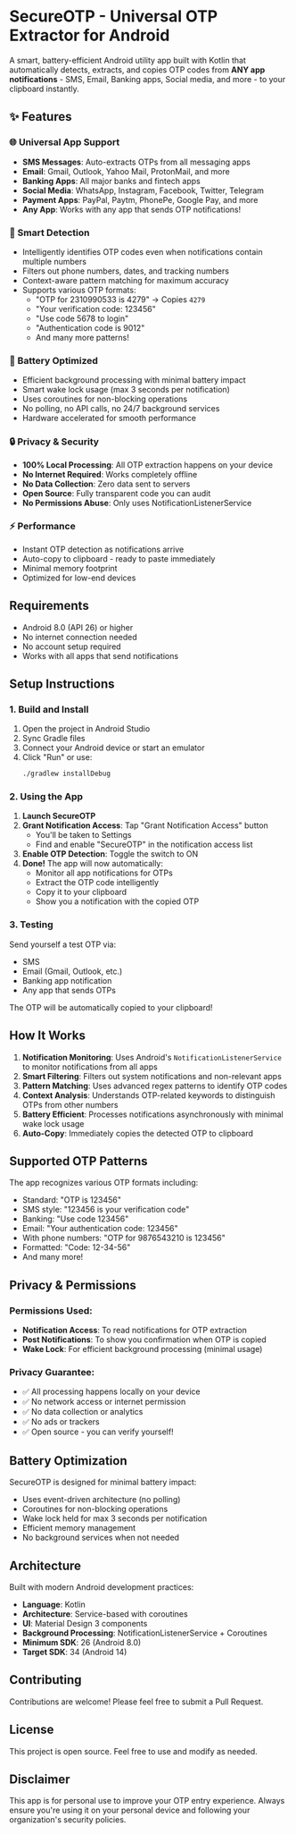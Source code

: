 # SecureOTP - Universal OTP Extractor for Android

A smart, battery-efficient Android utility app built with Kotlin that automatically detects, extracts, and copies OTP codes from **ANY app notifications** - SMS, Email, Banking apps, Social media, and more - to your clipboard instantly.

## ✨ Features

### 🌐 Universal App Support
- **SMS Messages**: Auto-extracts OTPs from all messaging apps
- **Email**: Gmail, Outlook, Yahoo Mail, ProtonMail, and more
- **Banking Apps**: All major banks and fintech apps  
- **Social Media**: WhatsApp, Instagram, Facebook, Twitter, Telegram
- **Payment Apps**: PayPal, Paytm, PhonePe, Google Pay, and more
- **Any App**: Works with any app that sends OTP notifications!

### 🎯 Smart Detection
- Intelligently identifies OTP codes even when notifications contain multiple numbers
- Filters out phone numbers, dates, and tracking numbers
- Context-aware pattern matching for maximum accuracy
- Supports various OTP formats:
  - "OTP for 2310990533 is 4279" → Copies `4279`
  - "Your verification code: 123456"  
  - "Use code 5678 to login"
  - "Authentication code is 9012"
  - And many more patterns!

### 🔋 Battery Optimized
- Efficient background processing with minimal battery impact
- Smart wake lock usage (max 3 seconds per notification)
- Uses coroutines for non-blocking operations
- No polling, no API calls, no 24/7 background services
- Hardware accelerated for smooth performance

### 🔒 Privacy & Security
- **100% Local Processing**: All OTP extraction happens on your device
- **No Internet Required**: Works completely offline
- **No Data Collection**: Zero data sent to servers
- **Open Source**: Fully transparent code you can audit
- **No Permissions Abuse**: Only uses NotificationListenerService

### ⚡ Performance
- Instant OTP detection as notifications arrive
- Auto-copy to clipboard - ready to paste immediately
- Minimal memory footprint
- Optimized for low-end devices

## Requirements

- Android 8.0 (API 26) or higher
- No internet connection needed
- No account setup required
- Works with all apps that send notifications

## Setup Instructions

### 1. Build and Install

1. Open the project in Android Studio
2. Sync Gradle files
3. Connect your Android device or start an emulator
4. Click "Run" or use:
   ```bash
   ./gradlew installDebug
   ```

### 2. Using the App

1. **Launch SecureOTP**
2. **Grant Notification Access**: Tap "Grant Notification Access" button
   - You'll be taken to Settings
   - Find and enable "SecureOTP" in the notification access list
3. **Enable OTP Detection**: Toggle the switch to ON
4. **Done!** The app will now automatically:
   - Monitor all app notifications for OTPs
   - Extract the OTP code intelligently
   - Copy it to your clipboard
   - Show you a notification with the copied OTP

### 3. Testing

Send yourself a test OTP via:
- SMS
- Email (Gmail, Outlook, etc.)
- Banking app notification
- Any app that sends OTPs

The OTP will be automatically copied to your clipboard!

## How It Works

1. **Notification Monitoring**: Uses Android's `NotificationListenerService` to monitor notifications from all apps
2. **Smart Filtering**: Filters out system notifications and non-relevant apps
3. **Pattern Matching**: Uses advanced regex patterns to identify OTP codes
4. **Context Analysis**: Understands OTP-related keywords to distinguish OTPs from other numbers
5. **Battery Efficient**: Processes notifications asynchronously with minimal wake lock usage
6. **Auto-Copy**: Immediately copies the detected OTP to clipboard

## Supported OTP Patterns

The app recognizes various OTP formats including:
- Standard: "OTP is 123456"
- SMS style: "123456 is your verification code"
- Banking: "Use code 123456"
- Email: "Your authentication code: 123456"
- With phone numbers: "OTP for 9876543210 is 123456"
- Formatted: "Code: 12-34-56"
- And many more!

## Privacy & Permissions

### Permissions Used:
- **Notification Access**: To read notifications for OTP extraction
- **Post Notifications**: To show you confirmation when OTP is copied
- **Wake Lock**: For efficient background processing (minimal usage)

### Privacy Guarantee:
- ✅ All processing happens locally on your device
- ✅ No network access or internet permission
- ✅ No data collection or analytics
- ✅ No ads or trackers
- ✅ Open source - you can verify yourself!

## Battery Optimization

SecureOTP is designed for minimal battery impact:
- Uses event-driven architecture (no polling)
- Coroutines for non-blocking operations  
- Wake lock held for max 3 seconds per notification
- Efficient memory management
- No background services when not needed

## Architecture

Built with modern Android development practices:
- **Language**: Kotlin
- **Architecture**: Service-based with coroutines
- **UI**: Material Design 3 components
- **Background Processing**: NotificationListenerService + Coroutines
- **Minimum SDK**: 26 (Android 8.0)
- **Target SDK**: 34 (Android 14)

## Contributing

Contributions are welcome! Please feel free to submit a Pull Request.

## License

This project is open source. Feel free to use and modify as needed.

## Disclaimer

This app is for personal use to improve your OTP entry experience. Always ensure you're using it on your personal device and following your organization's security policies.
